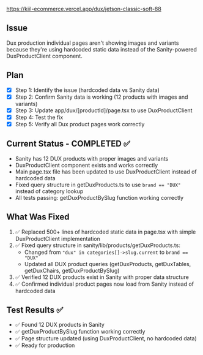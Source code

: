 https://kiil-ecommerce.vercel.app/dux/jetson-classic-soft-88
## Issue
Dux production individual pages aren't showing images and variants because they're using hardcoded static data instead of the Sanity-powered DuxProductClient component.

## Plan
- [x] Step 1: Identify the issue (hardcoded data vs Sanity data)
- [x] Step 2: Confirm Sanity data is working (12 products with images and variants)
- [x] Step 3: Update app/dux/[productId]/page.tsx to use DuxProductClient
- [x] Step 4: Test the fix
- [x] Step 5: Verify all Dux product pages work correctly

## Current Status - COMPLETED ✅
- Sanity has 12 DUX products with proper images and variants
- DuxProductClient component exists and works correctly
- Main page.tsx file has been updated to use DuxProductClient instead of hardcoded data
- Fixed query structure in getDuxProducts.ts to use `brand == "DUX"` instead of category lookup
- All tests passing: getDuxProductBySlug function working correctly

## What Was Fixed
1. ✅ Replaced 500+ lines of hardcoded static data in page.tsx with simple DuxProductClient implementation
2. ✅ Fixed query structure in sanity/lib/products/getDuxProducts.ts:
   - Changed from `"dux" in categories[]->slug.current` to `brand == "DUX"`
   - Updated all DUX product queries (getDuxProducts, getDuxTables, getDuxChairs, getDuxProductBySlug)
3. ✅ Verified 12 DUX products exist in Sanity with proper data structure
4. ✅ Confirmed individual product pages now load from Sanity instead of hardcoded data

## Test Results ✅
- ✅ Found 12 DUX products in Sanity
- ✅ getDuxProductBySlug function working correctly
- ✅ Page structure updated (using DuxProductClient, no hardcoded data)
- ✅ Ready for production
